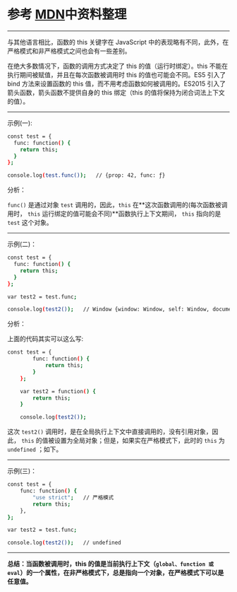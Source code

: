 # 参考 [MDN](https://developer.mozilla.org/zh-CN/docs/Web/JavaScript/Reference/Operators/this)中资料整理

---

与其他语言相比，函数的 this 关键字在 JavaScript 中的表现略有不同，此外，在严格模式和非严格模式之间也会有一些差别。

在绝大多数情况下，函数的调用方式决定了 this 的值（运行时绑定）。this 不能在执行期间被赋值，并且在每次函数被调用时 this 的值也可能会不同。ES5 引入了 bind 方法来设置函数的 this 值，而不用考虑函数如何被调用的。ES2015 引入了箭头函数，箭头函数不提供自身的 this 绑定（this 的值将保持为闭合词法上下文的值）。

---

示例(一):

```bash
const test = {
  func: function() {
    return this;
  }
};

console.log(test.func());   // {prop: 42, func: ƒ}
```

分析：

`func()` 是通过对象 `test` 调用的，因此，`this` 在**这次函数调用的(每次函数被调用时， `this` 运行绑定的值可能会不同)**函数执行上下文期间， `this` 指向的是 `test` 这个对象。

---

示例(二)：

```bash
const test = {
  func: function() {
    return this;
  }
};

var test2 = test.func;

console.log(test2());   // Window {window: Window, self: Window, document: document, name: "", location: Location, …}

```

分析：

上面的代码其实可以这么写:

```bash
const test = {
        func: function() {
            return this;
        }
    };

    var test2 = function() {
        return this;
    }

    console.log(test2());
```

这次 `test2()` 调用时，是在全局执行上下文中直接调用的，没有引用对象，因此， `this` 的值被设置为全局对象；但是，如果实在严格模式下，此时的 `this` 为 `undefined` ；如下。

---
示例(三)：

```bash
const test = {
    func: function() {
        "use strict";   // 严格模式
        return this;
    },
};

var test2 = test.func;

console.log(test2());   // undefined

```

---

**总结：当函数被调用时，this 的值是当前执行上下文（`global、function 或 eval`）的一个属性，在非严格模式下，总是指向一个对象，在严格模式下可以是任意值。**
